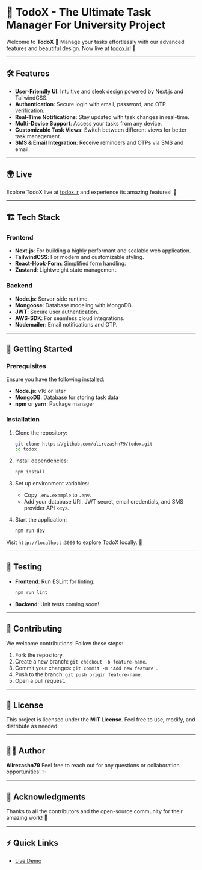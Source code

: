 # 🚀 TodoX - The Ultimate Task Manager For University Project

Welcome to **TodoX** 🎯 Manage your tasks effortlessly with our advanced features and beautiful design. Now live at [todox.ir](http://todox.ir)! 🌟

---

## 🛠️ Features

- **User-Friendly UI**: Intuitive and sleek design powered by Next.js and TailwindCSS.
- **Authentication**: Secure login with email, password, and OTP verification.
- **Real-Time Notifications**: Stay updated with task changes in real-time.
- **Multi-Device Support**: Access your tasks from any device.
- **Customizable Task Views**: Switch between different views for better task management.
- **SMS & Email Integration**: Receive reminders and OTPs via SMS and email.

---

## 🌍 Live

Explore TodoX live at [todox.ir](http://todox.ir) and experience its amazing features! 🚀

---

## 🏗️ Tech Stack

### Frontend

- **Next.js**: For building a highly performant and scalable web application.
- **TailwindCSS**: For modern and customizable styling.
- **React-Hook-Form**: Simplified form handling.
- **Zustand**: Lightweight state management.

### Backend

- **Node.js**: Server-side runtime.
- **Mongoose**: Database modeling with MongoDB.
- **JWT**: Secure user authentication.
- **AWS-SDK**: For seamless cloud integrations.
- **Nodemailer**: Email notifications and OTP.

---

## 🚀 Getting Started

### Prerequisites

Ensure you have the following installed:

- **Node.js**: v16 or later
- **MongoDB**: Database for storing task data
- **npm** or **yarn**: Package manager

### Installation

1. Clone the repository:

   ```bash
   git clone https://github.com/alirezashn79/todox.git
   cd todox
   ```

2. Install dependencies:

   ```bash
   npm install
   ```

3. Set up environment variables:

   - Copy `.env.example` to `.env`.
   - Add your database URI, JWT secret, email credentials, and SMS provider API keys.

4. Start the application:

   ```bash
   npm run dev
   ```

Visit `http://localhost:3000` to explore TodoX locally. 🎉

---

## 🧪 Testing

- **Frontend**: Run ESLint for linting:
  ```bash
  npm run lint
  ```
- **Backend**: Unit tests coming soon!

---

## 🤝 Contributing

We welcome contributions! Follow these steps:

1. Fork the repository.
2. Create a new branch: `git checkout -b feature-name`.
3. Commit your changes: `git commit -m 'Add new feature'`.
4. Push to the branch: `git push origin feature-name`.
5. Open a pull request.

---

## 📜 License

This project is licensed under the **MIT License**. Feel free to use, modify, and distribute as needed.

---

## 🧑‍💻 Author

**Alirezashn79**
Feel free to reach out for any questions or collaboration opportunities! ✨

---

## 🌟 Acknowledgments

Thanks to all the contributors and the open-source community for their amazing work! 🙌

---

## ⚡ Quick Links

- [Live Demo](http://todox.ir)
